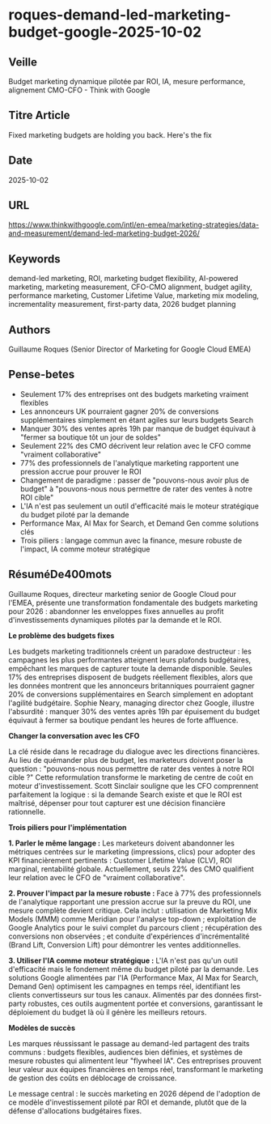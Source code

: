 # roques-demand-led-marketing-budget-google-2025-10-02

## Veille
Budget marketing dynamique pilotée par ROI, IA, mesure performance, alignement CMO-CFO - Think with Google

## Titre Article
Fixed marketing budgets are holding you back. Here's the fix

## Date
2025-10-02

## URL
https://www.thinkwithgoogle.com/intl/en-emea/marketing-strategies/data-and-measurement/demand-led-marketing-budget-2026/

## Keywords
demand-led marketing, ROI, marketing budget flexibility, AI-powered marketing, marketing measurement, CFO-CMO alignment, budget agility, performance marketing, Customer Lifetime Value, marketing mix modeling, incrementality measurement, first-party data, 2026 budget planning

## Authors
Guillaume Roques (Senior Director of Marketing for Google Cloud EMEA)

## Pense-betes
- Seulement 17% des entreprises ont des budgets marketing vraiment flexibles
- Les annonceurs UK pourraient gagner 20% de conversions supplémentaires simplement en étant agiles sur leurs budgets Search
- Manquer 30% des ventes après 19h par manque de budget équivaut à "fermer sa boutique tôt un jour de soldes"
- Seulement 22% des CMO décrivent leur relation avec le CFO comme "vraiment collaborative"
- 77% des professionnels de l'analytique marketing rapportent une pression accrue pour prouver le ROI
- Changement de paradigme : passer de "pouvons-nous avoir plus de budget" à "pouvons-nous nous permettre de rater des ventes à notre ROI cible"
- L'IA n'est pas seulement un outil d'efficacité mais le moteur stratégique du budget piloté par la demande
- Performance Max, AI Max for Search, et Demand Gen comme solutions clés
- Trois piliers : langage commun avec la finance, mesure robuste de l'impact, IA comme moteur stratégique

## RésuméDe400mots

Guillaume Roques, directeur marketing senior de Google Cloud pour l'EMEA, présente une transformation fondamentale des budgets marketing pour 2026 : abandonner les enveloppes fixes annuelles au profit d'investissements dynamiques pilotés par la demande et le ROI.

**Le problème des budgets fixes**

Les budgets marketing traditionnels créent un paradoxe destructeur : les campagnes les plus performantes atteignent leurs plafonds budgétaires, empêchant les marques de capturer toute la demande disponible. Seules 17% des entreprises disposent de budgets réellement flexibles, alors que les données montrent que les annonceurs britanniques pourraient gagner 20% de conversions supplémentaires en Search simplement en adoptant l'agilité budgétaire. Sophie Neary, managing director chez Google, illustre l'absurdité : manquer 30% des ventes après 19h par épuisement du budget équivaut à fermer sa boutique pendant les heures de forte affluence.

**Changer la conversation avec les CFO**

La clé réside dans le recadrage du dialogue avec les directions financières. Au lieu de quémander plus de budget, les marketeurs doivent poser la question : "pouvons-nous nous permettre de rater des ventes à notre ROI cible ?" Cette reformulation transforme le marketing de centre de coût en moteur d'investissement. Scott Sinclair souligne que les CFO comprennent parfaitement la logique : si la demande Search existe et que le ROI est maîtrisé, dépenser pour tout capturer est une décision financière rationnelle.

**Trois piliers pour l'implémentation**

**1. Parler le même langage :** Les marketeurs doivent abandonner les métriques centrées sur le marketing (impressions, clics) pour adopter des KPI financièrement pertinents : Customer Lifetime Value (CLV), ROI marginal, rentabilité globale. Actuellement, seuls 22% des CMO qualifient leur relation avec le CFO de "vraiment collaborative".

**2. Prouver l'impact par la mesure robuste :** Face à 77% des professionnels de l'analytique rapportant une pression accrue sur la preuve du ROI, une mesure complète devient critique. Cela inclut : utilisation de Marketing Mix Models (MMM) comme Meridian pour l'analyse top-down ; exploitation de Google Analytics pour le suivi complet du parcours client ; récupération des conversions non observées ; et conduite d'expériences d'incrémentalité (Brand Lift, Conversion Lift) pour démontrer les ventes additionnelles.

**3. Utiliser l'IA comme moteur stratégique :** L'IA n'est pas qu'un outil d'efficacité mais le fondement même du budget piloté par la demande. Les solutions Google alimentées par l'IA (Performance Max, AI Max for Search, Demand Gen) optimisent les campagnes en temps réel, identifiant les clients convertisseurs sur tous les canaux. Alimentés par des données first-party robustes, ces outils augmentent portée et conversions, garantissant le déploiement du budget là où il génère les meilleurs retours.

**Modèles de succès**

Les marques réussissant le passage au demand-led partagent des traits communs : budgets flexibles, audiences bien définies, et systèmes de mesure robustes qui alimentent leur "flywheel IA". Ces entreprises prouvent leur valeur aux équipes financières en temps réel, transformant le marketing de gestion des coûts en déblocage de croissance.

Le message central : le succès marketing en 2026 dépend de l'adoption de ce modèle d'investissement piloté par ROI et demande, plutôt que de la défense d'allocations budgétaires fixes.
